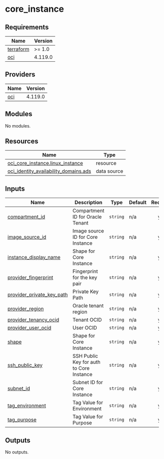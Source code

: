 # core_instance

<!-- BEGINNING OF PRE-COMMIT-TERRAFORM DOCS HOOK -->
## Requirements

| Name | Version |
|------|---------|
| <a name="requirement_terraform"></a> [terraform](#requirement\_terraform) | >= 1.0 |
| <a name="requirement_oci"></a> [oci](#requirement\_oci) | 4.119.0 |

## Providers

| Name | Version |
|------|---------|
| <a name="provider_oci"></a> [oci](#provider\_oci) | 4.119.0 |

## Modules

No modules.

## Resources

| Name | Type |
|------|------|
| [oci_core_instance.linux_instance](https://registry.terraform.io/providers/oracle/oci/4.119.0/docs/resources/core_instance) | resource |
| [oci_identity_availability_domains.ads](https://registry.terraform.io/providers/oracle/oci/4.119.0/docs/data-sources/identity_availability_domains) | data source |

## Inputs

| Name | Description | Type | Default | Required |
|------|-------------|------|---------|:--------:|
| <a name="input_compartment_id"></a> [compartment\_id](#input\_compartment\_id) | Compartment ID for Oracle Tenant | `string` | n/a | yes |
| <a name="input_image_source_id"></a> [image\_source\_id](#input\_image\_source\_id) | Image source ID for Core Instance | `string` | n/a | yes |
| <a name="input_instance_display_name"></a> [instance\_display\_name](#input\_instance\_display\_name) | Shape for Core Instance | `string` | n/a | yes |
| <a name="input_provider_fingerprint"></a> [provider\_fingerprint](#input\_provider\_fingerprint) | Fingerprint for the key pair | `string` | n/a | yes |
| <a name="input_provider_private_key_path"></a> [provider\_private\_key\_path](#input\_provider\_private\_key\_path) | Private Key Path | `string` | n/a | yes |
| <a name="input_provider_region"></a> [provider\_region](#input\_provider\_region) | Oracle tenant region | `string` | n/a | yes |
| <a name="input_provider_tenancy_ocid"></a> [provider\_tenancy\_ocid](#input\_provider\_tenancy\_ocid) | Tenant OCID | `string` | n/a | yes |
| <a name="input_provider_user_ocid"></a> [provider\_user\_ocid](#input\_provider\_user\_ocid) | User OCID | `string` | n/a | yes |
| <a name="input_shape"></a> [shape](#input\_shape) | Shape for Core Instance | `string` | n/a | yes |
| <a name="input_ssh_public_key"></a> [ssh\_public\_key](#input\_ssh\_public\_key) | SSH Public Key for auth to Core Instance | `string` | n/a | yes |
| <a name="input_subnet_id"></a> [subnet\_id](#input\_subnet\_id) | Subnet ID for Core Instance | `string` | n/a | yes |
| <a name="input_tag_environment"></a> [tag\_environment](#input\_tag\_environment) | Tag Value for Environment | `string` | n/a | yes |
| <a name="input_tag_purpose"></a> [tag\_purpose](#input\_tag\_purpose) | Tag Value for Purpose | `string` | n/a | yes |

## Outputs

No outputs.
<!-- END OF PRE-COMMIT-TERRAFORM DOCS HOOK -->
